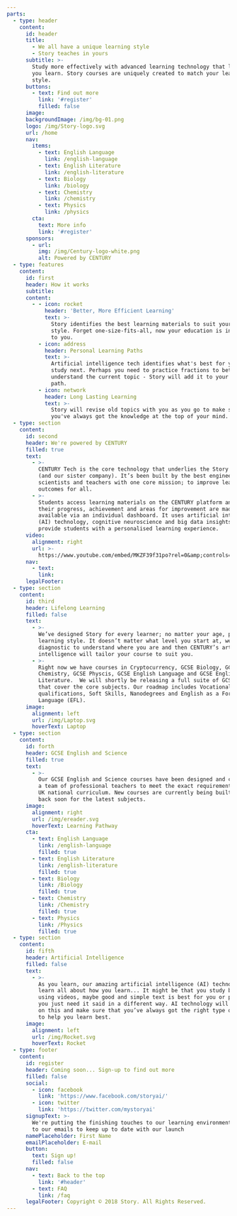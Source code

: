 ```yaml
---
parts:
  - type: header
    content:
      id: header
      title:
        - We all have a unique learning style
        - Story teaches in yours
      subtitle: >-
        Study more effectively with advanced learning technology that learns how
        you learn. Story courses are uniquely created to match your learning
        style.
      buttons:
        - text: Find out more
          link: '#register'
          filled: false
      image:
      backgroundImage: /img/bg-01.png
      logo: /img/Story-logo.svg
      url: /home
      nav:
        items:
          - text: English Language
            link: /english-language
          - text: English Literature
            link: /english-literature
          - text: Biology
            link: /biology
          - text: Chemistry
            link: /chemistry
          - text: Physics
            link: /physics
        cta:
          text: More info
          link: '#register'
      sponsors:
        - url:
          img: /img/Century-logo-white.png
          alt: Powered by CENTURY
  - type: features
    content:
      id: first
      header: How it works
      subtitle:
      content:
        - - icon: rocket
            header: 'Better, More Efficient Learning'
            text: >-
              Story identifies the best learning materials to suit your learning
              style. Forget one-size-fits-all, now your education is individual
              to you.
          - icon: address
            header: Personal Learning Paths
            text: >-
              Artificial intelligence tech identifies what's best for you to
              study next. Perhaps you need to practice fractions to better
              understand the current topic - Story will add it to your learning
              path.
          - icon: network
            header: Long Lasting Learning
            text: >-
              Story will revise old topics with you as you go to make sure that
              you've always got the knowledge at the top of your mind.
  - type: section
    content:
      id: second
      header: We're powered by CENTURY
      filled: true
      text:
        - >-
          CENTURY Tech is the core technology that underlies the Story platform
          (and our sister company). It’s been built by the best engineers,
          scientists and teachers with one core mission; to improve learning
          outcomes for all.
        - >-
          Students access learning materials on the CENTURY platform and data on
          their progress, achievement and areas for improvement are made
          available via an individual dashboard. It uses artificial intelligence
          (AI) technology, cognitive neuroscience and big data insights to
          provide students with a personalised learning experience.
      video:
        alignment: right
        url: >-
          https://www.youtube.com/embed/MKZF39f31po?rel=0&amp;controls=1&amp;showinfo=0
      nav:
        - text:
          link:
      legalFooter:
  - type: section
    content:
      id: third
      header: Lifelong Learning
      filled: false
      text:
        - >-
          We’ve designed Story for every learner; no matter your age, place or
          learning style. It doesn’t matter what level you start at, we’ll do a
          diagnostic to understand where you are and then CENTURY’s artificial
          intelligence will tailor your course to suit you.
        - >-
          Right now we have courses in Cryptocurrency, GCSE Biology, GCSE
          Chemistry, GCSE Physcis, GCSE English Language and GCSE English
          Literature.  We will shortly be releasing a full suite of GCSE courses
          that cover the core subjects. Our roadmap includes Vocational
          qualifications, Soft Skills, Nanodegrees and English as a Foreign
          Language (EFL).
      image:
        alignment: left
        url: /img/Laptop.svg
        hoverText: Laptop
  - type: section
    content:
      id: forth
      header: GCSE English and Science
      filled: true
      text:
        - >-
          Our GCSE English and Science courses have been designed and curated by
          a team of professional teachers to meet the exact requirements of the
          UK national curriculum. New courses are currently being built so check
          back soon for the latest subjects.
      image:
        alignment: right
        url: /img/ereader.svg
        hoverText: Learning Pathway
      cta:
        - text: English Language
          link: /english-language
          filled: true
        - text: English Literature
          link: /english-literature
          filled: true
        - text: Biology
          link: /Biology
          filled: true
        - text: Chemistry
          link: /Chemistry
          filled: true
        - text: Physics
          link: /Physics
          filled: true
  - type: section
    content:
      id: fifth
      header: Artificial Intelligence
      filled: false
      text:
        - >-
          As you learn, our amazing artificial intelligence (AI) technology will
          learn all about how you learn... It might be that you study better
          using videos, maybe good and simple text is best for you or perhaps
          you just need it said in a different way. AI technology will pick up
          on this and make sure that you’ve always got the right type of content
          to help you learn best.
      image:
        alignment: left
        url: /img/Rocket.svg
        hoverText: Rocket
  - type: footer
    content:
      id: register
      header: Coming soon... Sign-up to find out more
      filled: false
      social:
        - icon: facebook
          link: 'https://www.facebook.com/storyai/'
        - icon: twitter
          link: 'https://twitter.com/mystoryai'
      signupText: >-
        We're putting the finishing touches to our learning environment. Sign up
        to our emails to keep up to date with our launch
      namePlaceholder: First Name
      emailPlaceholder: E-mail
      button:
        text: Sign up!
        filled: false
      nav:
        - text: Back to the top
          link: '#header'
        - text: FAQ
          link: /faq
      legalFooter: Copyright © 2018 Story. All Rights Reserved.
---
```


